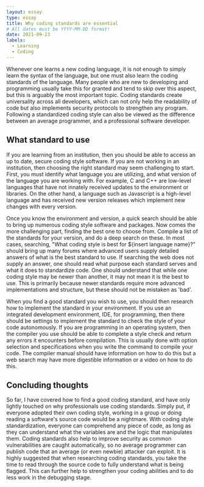 ```yaml
---
layout: essay
type: essay
title: Why coding standards are essential
# All dates must be YYYY-MM-DD format!
date: 2021-09-23
labels:
  - Learning
  - Coding
---
```


Whenever one learns a new coding language, it is not enough to simply learn the syntax of the language, but one must also learn the coding standards of the language. Many people who are new to developing and programming usually take this for granted and tend to skip over this aspect, but this is arguably the most important topic. Coding standards create universality across all developers, which can not only help the readability of code but also implements security protocols to strengthen any program. Following a standardized coding style can also be viewed as the difference between an average programmer, and a professional software developer.

## What standard to use

If you are learning from an institution, then you should be able to access an up to date, secure coding style software. If you are not working in an institution, then choosing the right standard may seem challenging to start. First, you must identify what language you are utilizing, and what version of the language you are working with. For example, C and C++ are low-level languages that have not innately received updates to the environment or libraries. On the other hand, a language such as Javascript is a high-level language and has received new version releases which implement new changes with every version. 

Once you know the environment and version, a quick search should be able to bring up numerous coding style software and packages. Now comes the more challenging part, finding the best one to choose from. Compile a list of the standards for your version, and do a deep search on these. In most cases, searching, "What coding style is best for ${insert language name}?" should bring up many forums where advanced users supply detailed answers of what is the best standard to use. If searching the web does not supply an answer, one should read what purpose each standard serves and what it does to standardize code. One should understand that while one coding style may be newer than another, it may not mean it is the best to use. This is primarily because newer standards require more advanced implementations and structure, but these should not be mistaken as 'bad'. 

When you find a good standard you wish to use, you should then research how to implement the standard in your environment. If you use an integrated development environment, IDE, for programming, then there should be settings to implement the standard to check the style of your code autonomously. If you are programming in an operating system, then the compiler you use should be able to complete a style check and return any errors it encounters before compilation. This is usually done with option selection and specifications when you write the command to compile your code. The compiler manual should have information on how to do this but a web search may have more digestible information or a video on how to do this.

## Concluding thoughts

So far, I have covered how to find a good coding standard, and have only lightly touched on why professionals use coding standards. Simply put, if everyone adopted their own coding style, working in a group or doing reading a software's source code would be a nightmare. With coding style standardization, everyone can comprehend any piece of code, as long as they can understand what the variables are and the logic that manipulates them. Coding standards also help to improve security as common vulnerabilities are caught automatically, so no average programmer can publish code that an average (or even newbie) attacker can exploit. It is highly suggested that when researching coding standards, you take the time to read through the source code to fully understand what is being flagged. This can further help to strengthen your coding abilities and to do less work in the debugging stage.
